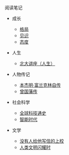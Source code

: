 <div class="sidebar-title">阅读笔记</div>
<template id="root-breadcrumb">读书</template>

- 成长

  - [格局](阅读笔记/读书/个人成长/格局---吴军.md)
  - [见识](阅读笔记/读书/个人成长/见识---吴军.md)
  - [态度](阅读笔记/读书/个人成长/态度---吴军.md)

- 人生

  - [北大讲座（人生）](阅读笔记/读书/人生/北大讲座（人生）.md)

- 人物传记

  - [本杰明·富兰克林自传](阅读笔记/读书/人物传记/本杰明·富兰克林自传.md)
  - [曾国藩传](阅读笔记/读书/人物传记/曾国藩传.md)

- 社会科学

  - [全球科技通史](阅读笔记/读书/社会科学/全球科技通史——吴军.md)
  - [智能时代](阅读笔记/读书/社会科学/智能时代——吴军.md)

- 文学

  - [没有人给他写信的上校](阅读笔记/读书/文学/没有人给他写信的上校.md)
  - [人类文明闪耀时](阅读笔记/读书/文学/人类文明闪耀时.md)
